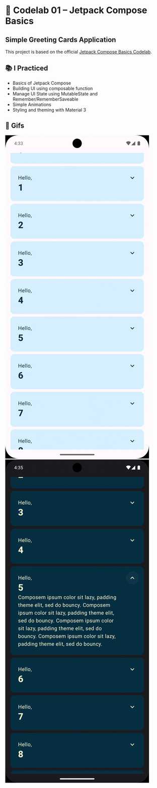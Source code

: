 # 📱 Codelab 01 – Jetpack Compose Basics

## Simple Greeting Cards Application

This project is based on the official [Jetpack Compose Basics Codelab](https://developer.android.com/codelabs/jetpack-compose-basics).

## 📚 I Practiced

- Basics of Jetpack Compose
- Building UI using composable function
- Manage UI State using MutableState and Remember/RememberSaveable
- Simple Animations
- Styling and theming with Material 3

## 🎥 Gifs

![scrolling](media/01.gif)
![open greeting](media/02.gif)